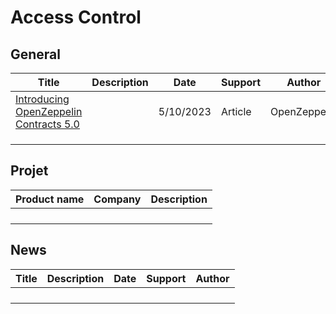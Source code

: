 # Access Control

## General

| Title                                                        | Description | Date      | Support | Author       |
| ------------------------------------------------------------ | ----------- | --------- | ------- | ------------ |
| [Introducing OpenZeppelin Contracts 5.0](https://blog.openzeppelin.com/introducing-openzeppelin-contracts-5.0) |             | 5/10/2023 | Article | OpenZeppelin |
|                                                              |             |           |         |              |
|                                                              |             |           |         |              |
|                                                              |             |           |         |              |

## Projet

| Product name | Company | Description |
| ------------ | ------- | ----------- |
|              |         |             |
|              |         |             |
|              |         |             |
|              |         |             |

## News

| Title | Description | Date | Support | Author |
| ----- | ----------- | ---- | ------- | ------ |
|       |             |      |         |        |
|       |             |      |         |        |
|       |             |      |         |        |
|       |             |      |         |        |

